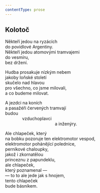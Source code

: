 ```yaml
---
contentType: prose
---
```


## Kolotoč

Někteří jedou na ryzácích  
do povidlové Argentiny.  
Někteří jedou atomovými tramvajemi  
do vesmíru,  
bez držení.

Hudba prosakuje nízkým nebem  
jakoby loňské století  
skučelo nad hlavou  
pro všechno, co jsme milovali,  
a co budeme milovat.

A jezdci na koních  
a pasažéři červených tramvají  
budou  
              vzduchoplavci  
                                         a inženýry.

Ale chlapeček, který  
na bobku pozoruje ten elektromotor vespod,  
elektromotor pohánějící polednice,  
perníkové chaloupky,  
jakož i zkornatělou  
princeznu z papundeklu,  
ale chlapeček,  
který poznamenal —  
— to to ale jede jak s hnojem,  
tento chlapeček  
bude básníkem.
